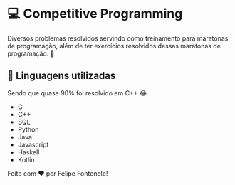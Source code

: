 # :computer: Competitive Programming

Diversos problemas resolvidos servindo como treinamento para maratonas de programação, além de ter exercícios resolvidos dessas maratonas de programação. :balloon:

## :memo: Linguagens utilizadas

Sendo que quase 90% foi resolvido em C++ :joy:

- C
- C++
- SQL
- Python
- Java
- Javascript
- Haskell
- Kotlin


Feito com :heart: por Felipe Fontenele!
